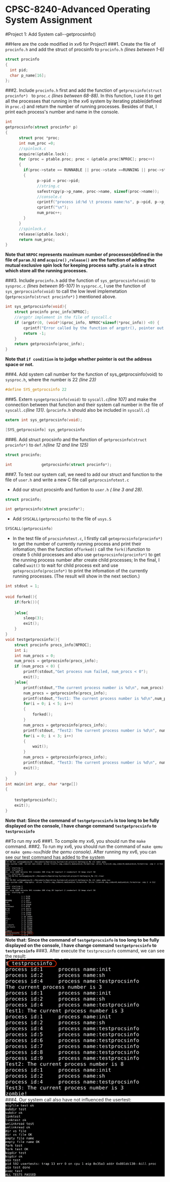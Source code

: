 CPSC-8240-Advanced Operating System Assignment
================================================
#Project 1: Add System call--getprocsinfo()

##Here are the code modified in xv6 for Project1
###1. Create the file of `procinfo.h` and add the struct of procsinfo to `procinfo.h` *(lines between 1-6)*

```c
struct procinfo
{
  int pid;
  char p_name[16];
};
```
###2. Include `procinfo.h` first and add the function of `getprocsinfo(struct procinfo*) ` to `proc.c`  *(lines between 68-88)*. 
In this function,  I use it to get all the processes that running in the xv6 system by iterating ptable(defined in `proc.c`) and return the number of running processes. Besides of that, I print each process's number and name in the console.


```c
int 
getprocsinfo(struct procinfo* p)
{
	  struct proc *proc;
	  int num_proc =0;
	  //spinlock.c
	  acquire(&ptable.lock);
	  for (proc = ptable.proc; proc < &ptable.proc[NPROC]; proc++)
	  {
	    if(proc->state == RUNNABLE || proc->state ==RUNNING || proc->state == SLEEPING)
	    {
		      p->pid = proc->pid;
		      //string.c
		      safestrcpy(p->p_name, proc->name, sizeof(proc->name));
		      //console.c
		      cprintf("process id:%d \t process name:%s", p->pid, p->p_name);
		      cprintf("\n");
		      num_proc++;
	    }
	  }
	  //spinlock.c
	  release(&ptable.lock);
	  return num_proc;
}  
```
		
**Note that `NRPOC` represents maximum number of processes(defined in the file of `param.h`)  and `acquire()` ,`release()` are the function of adding the mutual exclusive spin lock for keeping process safty. `ptable` is a struct which store all the running processes.**

###3. Include `procinfo.h` add the function of `sys_getprocsinfo(void)` to `sysproc.c` *(lines between 95-107)*
In `sysproc.c`, I use the function of `sys_gerprocsinfo(void)` to call the low level implemetation (`getprocsinfo(struct procinfo*)` ) mentioned above.
	
```c
int sys_getprocsinfo(void){
	struct procinfo proc_info[NPROC];  
	//argptr implement in the file of syscall.c
	if (argptr(0, (void*)&proc_info, NPROC*sizeof(*proc_info)) <0) {
		cprintf("Error called by the function of argptr(), pointer out of the address space");
		return -1;
	}
	return getprocsinfo(proc_info);
}
```
**Note that `if condition` is to judge whether pointer is out the address space or not.**
	

###4. Add system call number for the function of sys_getprocsinfo(void) to `sysproc.h`, where the number is 22 *(line 23)*
```c
#define SYS_getprocsinfo 22	
```

###5. Extern `sysgetprocsinfo(void)` to `syscall.c`*(line 107)* and make the connection between that function and their system call number in the file of `syscall.c`*(line 131)*. (`procinfo.h` should also be included in `syscall.c`)

```c
extern int sys_getprocsinfo(void);
```

```c
[SYS_getprocsinfo] sys_getprocsinfo
```


###6. Add struct procsinfo and the function of `getprocsinfo(struct procinfo*)` to `def.h`*(line 12 and line 125)*

```c
struct procinfo;
```

```c
int             getprocsinfo(struct procinfo*);
```

###7. To test our system call, we need to add our struct and function to the file of `user.h` and write a new C file call `getprocsinfotest.c`
- Add our struct procsinfo and funtion to `user.h` *( line 3 and 28)*.

```c
struct procinfo;
```
```c
int getprocsinfo(struct procinfo*);
```

- Add `SYSCALL(getprocsinfo)` to the file of `usys.S`

```c
SYSCALL(getprocsinfo)
```

- In the test file of `procsinfotest.c`,   I firstly  call `geteprocsinfo(procinfo*)` to get the number of currently running process and print their infomation; then the function of`forked()` call the `fork()`function to create 5 child processes and also use `geteprocsinfo(procinfo*)` to get the running process number after create child processes; In the final,  I called `wait()` to wait for child process exit and use `geteprocsinfo(procinfo*)` to print the infomation of the currently running processes. (The result will show in the next section.)

```c
int stdout = 1;

void forked(){
    if(fork()){

    }else{
        sleep(3);
        exit();
    }
}
void testgetprocsinfo(){
    struct procinfo procs_info[NPROC];
    int i;
    int num_procs = 0;
    num_procs = getprocsinfo(procs_info);
    if (num_procs < 0) {
        printf(stdout,"Get process num failed, num_procs < 0");
        exit();
    }else{
        printf(stdout,"The current process number is %d\n", num_procs);
        num_procs = getprocsinfo(procs_info);
        printf(stdout,"Test1: The current process number is %d\n",num_procs);
        for(i = 0; i < 5; i++)
        {
            forked();
        }
        num_procs = getprocsinfo(procs_info);
        printf(stdout, "Test2: The current process number is %d\n", num_procs);
        for(i = 0; i < 3; i++)
        {
            wait();
        }
        num_procs = getprocsinfo(procs_info);
        printf(stdout, "Test3: The current process number is %d\n", num_procs);
        exit();
    }
}
int main(int argc, char *argv[])
{

    testgetprocsinfo();
    exit();
}
```
**Note that: Since the command of `testgetprocsinfo` is too long to be fully displayed on the console, I have change command `testgetprocsinfo` to `testprocsinfo`**


##To run my xv6
###1. To compile my xv6, you should run the `make` command.
###2. To run my xv6, you should run the command of `make qemu` or `make qemu-nox`*(hide the qemu console)*. After running my xv6, you can see our test command has added to the system
![Alternate text](ls.png)
**Note that: Since the command of `testgetprocsinfo` is too long to be fully displayed on the console, I have change command `testgetprocsinfo` to `testprocsinfo`**
###3. After execute the `testprocsinfo` command, we can see the result:
![Alternate text](result_for_testprocsinfo.png)
###4. Our system call also have not influenced the usertest:
![Alternate text](passed_usertest.png)